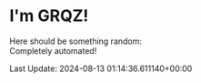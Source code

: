 # I'm GRQZ!
Here should be something random:  
Completely automated!

Last Update: 2024-08-13 01:14:36.611140+00:00

